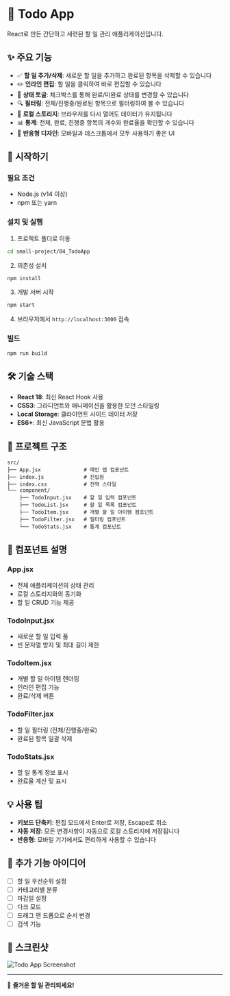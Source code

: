 # 📝 Todo App

React로 만든 간단하고 세련된 할 일 관리 애플리케이션입니다.

## ✨ 주요 기능

- ✅ **할 일 추가/삭제**: 새로운 할 일을 추가하고 완료된 항목을 삭제할 수 있습니다
- ✏️ **인라인 편집**: 할 일을 클릭하여 바로 편집할 수 있습니다
- 🔄 **상태 토글**: 체크박스를 통해 완료/미완료 상태를 변경할 수 있습니다
- 🔍 **필터링**: 전체/진행중/완료된 항목으로 필터링하여 볼 수 있습니다
- 💾 **로컬 스토리지**: 브라우저를 다시 열어도 데이터가 유지됩니다
- 📊 **통계**: 전체, 완료, 진행중 항목의 개수와 완료율을 확인할 수 있습니다
- 🎨 **반응형 디자인**: 모바일과 데스크톱에서 모두 사용하기 좋은 UI

## 🚀 시작하기

### 필요 조건

- Node.js (v14 이상)
- npm 또는 yarn

### 설치 및 실행

1. 프로젝트 폴더로 이동

```bash
cd small-project/04_TodoApp
```

2. 의존성 설치

```bash
npm install
```

3. 개발 서버 시작

```bash
npm start
```

4. 브라우저에서 `http://localhost:3000` 접속

### 빌드

```bash
npm run build
```

## 🛠️ 기술 스택

- **React 18**: 최신 React Hook 사용
- **CSS3**: 그라디언트와 애니메이션을 활용한 모던 스타일링
- **Local Storage**: 클라이언트 사이드 데이터 저장
- **ES6+**: 최신 JavaScript 문법 활용

## 📁 프로젝트 구조

```
src/
├── App.jsx              # 메인 앱 컴포넌트
├── index.js             # 진입점
├── index.css            # 전역 스타일
└── component/
    ├── TodoInput.jsx    # 할 일 입력 컴포넌트
    ├── TodoList.jsx     # 할 일 목록 컴포넌트
    ├── TodoItem.jsx     # 개별 할 일 아이템 컴포넌트
    ├── TodoFilter.jsx   # 필터링 컴포넌트
    └── TodoStats.jsx    # 통계 컴포넌트
```

## 🎯 컴포넌트 설명

### App.jsx

- 전체 애플리케이션의 상태 관리
- 로컬 스토리지와의 동기화
- 할 일 CRUD 기능 제공

### TodoInput.jsx

- 새로운 할 일 입력 폼
- 빈 문자열 방지 및 최대 길이 제한

### TodoItem.jsx

- 개별 할 일 아이템 렌더링
- 인라인 편집 기능
- 완료/삭제 버튼

### TodoFilter.jsx

- 할 일 필터링 (전체/진행중/완료)
- 완료된 항목 일괄 삭제

### TodoStats.jsx

- 할 일 통계 정보 표시
- 완료율 계산 및 표시

## 💡 사용 팁

- **키보드 단축키**: 편집 모드에서 Enter로 저장, Escape로 취소
- **자동 저장**: 모든 변경사항이 자동으로 로컬 스토리지에 저장됩니다
- **반응형**: 모바일 기기에서도 편리하게 사용할 수 있습니다

## 🔧 추가 기능 아이디어

- [ ] 할 일 우선순위 설정
- [ ] 카테고리별 분류
- [ ] 마감일 설정
- [ ] 다크 모드
- [ ] 드래그 앤 드롭으로 순서 변경
- [ ] 검색 기능

## 📱 스크린샷

![Todo App Screenshot](screenshot.png)

---

💝 **즐거운 할 일 관리되세요!**
